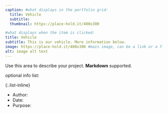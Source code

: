 ```yaml
--- 
caption: #what displays in the portfolio grid:
  title: Vehicle
  subtitle: 
  thumbnail: https://place-hold.it/400x300

#what displays when the item is clicked:
title: Vehicle
subtitle: This is our vehicle. More information below.
image: https://place-hold.it/400x300 #main image, can be a link or a file in assets/img/portfolio
alt: image alt text
---
```

Use this area to describe your project. **Markdown** supported.

optional info list:

{:.list-inline} 
- Author: 
- Date: 
- Purpose: 

